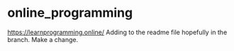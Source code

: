 # online_programming
https://learnprogramming.online/
Adding to the readme file hopefully in the branch. Make a change.
